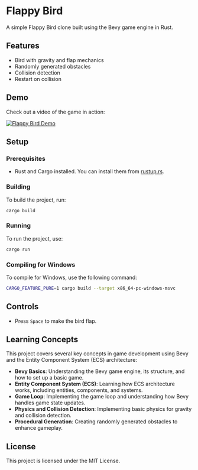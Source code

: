 # Flappy Bird

A simple Flappy Bird clone built using the Bevy game engine in Rust.

## Features

- Bird with gravity and flap mechanics
- Randomly generated obstacles
- Collision detection
- Restart on collision
## Demo

Check out a video of the game in action:

[![Flappy Bird Demo](https://img.youtube.com/vi/dQw4w9WgXcQ/0.jpg)](https://www.youtube.com/watch?v=dQw4w9WgXcQ)

## Setup

### Prerequisites

- Rust and Cargo installed. You can install them from [rustup.rs](https://rustup.rs/).

### Building

To build the project, run:

```sh
cargo build
```

### Running

To run the project, use:

```sh
cargo run
```

### Compiling for Windows

To compile for Windows, use the following command:

```sh
CARGO_FEATURE_PURE=1 cargo build --target x86_64-pc-windows-msvc
```

## Controls

- Press `Space` to make the bird flap.

## Learning Concepts

This project covers several key concepts in game development using Bevy and the Entity Component System (ECS) architecture:

- **Bevy Basics**: Understanding the Bevy game engine, its structure, and how to set up a basic game.
- **Entity Component System (ECS)**: Learning how ECS architecture works, including entities, components, and systems.
- **Game Loop**: Implementing the game loop and understanding how Bevy handles game state updates.
- **Physics and Collision Detection**: Implementing basic physics for gravity and collision detection.
- **Procedural Generation**: Creating randomly generated obstacles to enhance gameplay.

## License

This project is licensed under the MIT License.